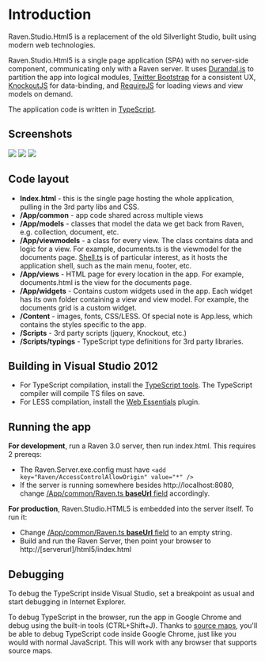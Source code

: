 # Introduction

Raven.Studio.Html5 is a replacement of the old Silverlight Studio, built using modern web technologies.

Raven.Studio.Html5 is a single page application (SPA) with no server-side component, communicating only with a Raven server. It uses <a href="http://durandaljs.com">Durandal.js</a> to partition the app into logical modules, <a href="http://getbootstrap.com">Twitter Bootstrap</a> for a consistent UX, <a href="http://knockoutjs.com">KnockoutJS</a> for data-binding, and <a href="http://requirejs.org">RequireJS</a> for loading views and view models on demand.

The application code is written in <a href="http://typescriptlang.org">TypeScript</a>.

## Screenshots
<img src="http://judahhimango.com/images/ravenstudio3.0screen1.png" />
<img src="http://judahhimango.com/images/ravenstudio3.0screen2.png" />
<img src="http://judahhimango.com/images/ravenstudio3.0screen3.png" />

## Code layout
-	<b>Index.html</b> - this is the single page hosting the whole application, pulling in the 3rd party libs and CSS.
-	<b>/App/common</b> - app code shared across multiple views
- <b>/App/models</b> - classes that model the data we get back from Raven, e.g. collection, document, etc.
-	<b>/App/viewmodels</b> - a class for every view. The class contains data and logic for a view. For example, documents.ts is the viewmodel for the documents page. <a href="https://github.com/JudahGabriel/ravendb/blob/Raven.Studio.Html5/Raven.Studio.Html5/App/viewmodels/shell.ts">Shell.ts</a> is of particular interest, as it hosts the application shell, such as the main menu, footer, etc.
-	<b>/App/views</b> - HTML page for every location in the app. For example, documents.html is the view for the documents page.
-	<b>/App/widgets</b> - Contains custom widgets used in the app. Each widget has its own folder containing a view and view model. For example, the documents grid is a custom widget.
-	<b>/Content</b> - images, fonts, CSS/LESS. Of special note is App.less, which contains the styles specific to the app.
-	<b>/Scripts</b> - 3rd party scripts (jquery, Knockout, etc.)
-	<b>/Scripts/typings</b> - TypeScript type definitions for 3rd party libraries.

## Building in Visual Studio 2012
-	For TypeScript compilation, install the <a href="http://go.microsoft.com/fwlink/?LinkID=266563">TypeScript tools</a>. The TypeScript compiler will compile TS files on save.
-	For LESS compilation, install the <a href="http://visualstudiogallery.msdn.microsoft.com/07d54d12-7133-4e15-becb-6f451ea3bea6">Web Essentials</a> plugin.

## Running the app
<b>For development</b>, run a Raven 3.0 server, then run index.html. This requires 2 prereqs:
- The Raven.Server.exe.config must have <code>&lt;add key="Raven/AccessControlAllowOrigin" value="*" /&gt;</code>
- If the server is running somewhere besides http://localhost:8080, change <a href="https://github.com/JudahGabriel/ravendb/blob/Raven.Studio.Html5/Raven.Studio.Html5/App/common/raven.ts#L9">/App/common/Raven.ts <b>baseUrl</b> field</a> accordingly.

<b>For production</b>, Raven.Studio.HTML5 is embedded into the server itself. To run it:
- Change <a href="https://github.com/JudahGabriel/ravendb/blob/Raven.Studio.Html5/Raven.Studio.Html5/App/common/raven.ts#L9">/App/common/Raven.ts <b>baseUrl</b> field</a> to an empty string.
- Build and run the Raven Server, then point your browser to http://[serverurl]/html5/index.html


## Debugging
To debug the TypeScript inside Visual Studio, set a breakpoint as usual and start debugging in Internet Explorer.

To debug TypeScript in the browser, run the app in Google Chrome and debug using the built-in tools (CTRL+Shift+J). Thanks to <a href="http://www.aaron-powell.com/posts/2012-10-03-typescript-source-maps.html">source maps</a>, you'll be able to debug TypeScript code inside Google Chrome, just like you would with normal JavaScript. This will work with any browser that supports source maps.
